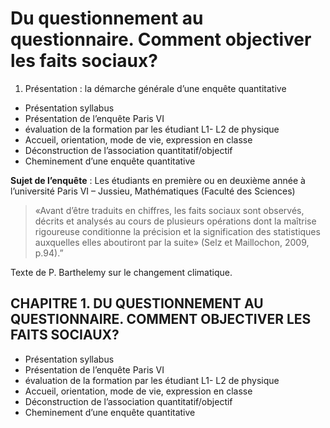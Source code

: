 # Du questionnement au questionnaire. Comment objectiver les faits sociaux?

1. Présentation : la démarche générale d’une enquête quantitative
* Présentation syllabus
* Présentation de l’enquête Paris VI
* évaluation de la formation par les étudiant L1- L2 de physique
* Accueil, orientation, mode de vie, expression en classe
* Déconstruction de l’association quantitatif/objectif
* Cheminement d’une enquête quantitative

**Sujet de l’enquête** : Les étudiants en première ou en deuxième année à l’université Paris VI – Jussieu, Mathématiques \(Faculté des Sciences\)

> «Avant d’être traduits en chiffres, les faits sociaux sont observés, décrits et analysés au cours de plusieurs opérations dont la maîtrise rigoureuse conditionne la précision et la signification des statistiques auxquelles elles aboutiront par la suite» \(Selz et Maillochon, 2009, p.94\).”

Texte de P. Barthelemy sur le changement climatique.

## CHAPITRE 1. DU QUESTIONNEMENT AU QUESTIONNAIRE. COMMENT OBJECTIVER LES FAITS SOCIAUX?

* Présentation syllabus
* Présentation de l’enquête Paris VI
* évaluation de la formation par les étudiant L1- L2 de physique
* Accueil, orientation, mode de vie, expression en classe
* Déconstruction de l’association quantitatif/objectif
* Cheminement d’une enquête quantitative
